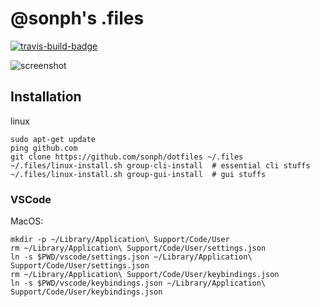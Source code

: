 # @sonph's .files

[![travis-build-badge](https://img.shields.io/travis/sonph/dotfiles.svg)](https://travis-ci.org/sonph/dotfiles)

![screenshot](ss.png)

## Installation

linux

```
sudo apt-get update
ping github.com
git clone https://github.com/sonph/dotfiles ~/.files
~/.files/linux-install.sh group-cli-install  # essential cli stuffs
~/.files/linux-install.sh group-gui-install  # gui stuffs
```

### VSCode

MacOS:

```
mkdir -p ~/Library/Application\ Support/Code/User
rm ~/Library/Application\ Support/Code/User/settings.json
ln -s $PWD/vscode/settings.json ~/Library/Application\ Support/Code/User/settings.json
rm ~/Library/Application\ Support/Code/User/keybindings.json
ln -s $PWD/vscode/keybindings.json ~/Library/Application\ Support/Code/User/keybindings.json
```
